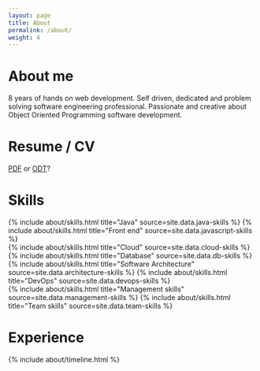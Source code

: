 ```yaml
---
layout: page
title: About
permalink: /about/
weight: 4
---
```


# **About me**
8 years of hands on web development. Self driven, dedicated and problem solving software engineering professional.
Passionate and creative about Object Oriented Programming software development.<br>

# **Resume / CV**
<a href="{{ site.author.resume }}.pdf">PDF</a> or <a href="{{ site.author.resume }}.odt">ODT</a>?

# **Skills**
<div class="row">
{% include about/skills.html title="Java" source=site.data.java-skills %}
{% include about/skills.html title="Front end" source=site.data.javascript-skills %}
</div>
<div class="row">
{% include about/skills.html title="Cloud" source=site.data.cloud-skills %}
{% include about/skills.html title="Database" source=site.data.db-skills %}
</div>
<div class="row">
{% include about/skills.html title="Software Architecture" source=site.data.architecture-skills %}
{% include about/skills.html title="DevOps" source=site.data.devops-skills %}
</div>
<div class="row">
{% include about/skills.html title="Management skills" source=site.data.management-skills %}
{% include about/skills.html title="Team skills" source=site.data.team-skills %}
</div>

# **Experience**
<div class="row">
{% include about/timeline.html %}
</div>